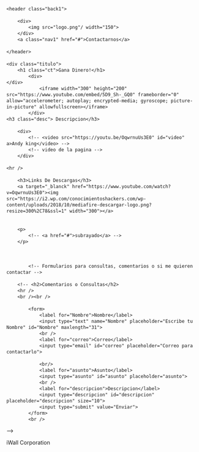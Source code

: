 </head>
		
			
<body>
	<!-- imagen de arriba -->

	<header class="back1">

		<div>
			<img src="logo.png"/ width="150">
		</div>
		<a class="nav1" href="#">Contactarnos</a>
		
	</header>

	<div class="titulo">
		<h1 class="ct">Gana Dinero!</h1>
			<div>
	</div>			
				<iframe width="300" height="200" src="https://www.youtube.com/embed/5D9_Sh-_GQ0" frameborder="0" allow="accelerometer; autoplay; encrypted-media; gyroscope; picture-in-picture" allowfullscreen></iframe>
			</div>
	<h3 class="desc"> Descripcion</h3>
		
		<div>
			<!-- <video src="https://youtu.be/OqwrnuUs3E0" id="video" a>Andy king</video> -->
			<!-- video de la pagina -->
		</div>

	<hr />

		<h3>Links De Descargas</h3> 
		<a target="_blanck" href="https://www.youtube.com/watch?v=OqwrnuUs3E0"><img src="https://i2.wp.com/conocimientoshackers.com/wp-content/uploads/2018/10/mediafire-descargar-logo.png?resize=300%2C78&ssl=1" width="300"></a>


		<p>
			<!-- <a href="#">subrayado</a> -->
		</p>
		


			<!-- Formularios para consultas, comentarios o si me quieren contactar -->

		<!-- <h2>Comentarios o Consultas</h2>
		<hr />
		<br /><br />

			<form>
				<label for="Nombre">Nombre</label>
				<input type="text" name="Nombre" placeholder="Escribe tu Nombre" id="Nombre" maxlength="31">
				<br />
				<label for="correo">Correo</label>
				<input type="email" id="correo" placeholder="Correo para contactarlo">
				
				<br/>
				<label for="asunto">Asunto</label>
				<input type="asunto" id="asunto" placeholder="asunto">
				<br />
				<label for="descripcion">Descripcion</label>
				<input type="descripcion" id="descripcion" placeholder="descripcion" size="10">
				<input type="submit" value="Enviar">
			</form>
			<br />
 -->
	<footer>iWall Corporation</footer>

</body>
</html>
